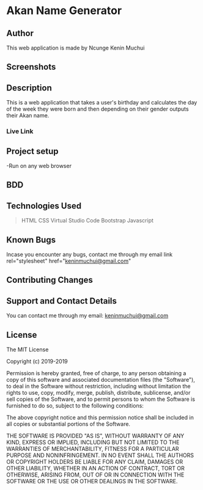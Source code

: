 # Akan Name Generator

## Author

This web application is made by Ncunge Kenin Muchui

## Screenshots

## Description

This is a web application that takes a user's birthday and calculates the day of the week they were born and then depending on their gender outputs their Akan name.

### Live Link

## Project setup

-Run on any web browser

## BDD

## Technologies Used

>HTML
>CSS
>Virtual Studio Code
>Bootstrap
>Javascript

## Known Bugs

Incase you encounter any bugs, contact me through my email link rel="stylesheet" href="keninmuchui@gmail.com"

## Contributing Changes

## Support and Contact Details

You can contact me through my email: keninmuchui@gmail.com

## License

The MIT License

Copyright (c) 2019-2019

Permission is hereby granted, free of charge, to any person obtaining a copy
of this software and associated documentation files (the "Software"), to deal
in the Software without restriction, including without limitation the rights
to use, copy, modify, merge, publish, distribute, sublicense, and/or sell
copies of the Software, and to permit persons to whom the Software is
furnished to do so, subject to the following conditions:

The above copyright notice and this permission notice shall be included in
all copies or substantial portions of the Software.

THE SOFTWARE IS PROVIDED "AS IS", WITHOUT WARRANTY OF ANY KIND, EXPRESS OR
IMPLIED, INCLUDING BUT NOT LIMITED TO THE WARRANTIES OF MERCHANTABILITY,
FITNESS FOR A PARTICULAR PURPOSE AND NONINFRINGEMENT. IN NO EVENT SHALL THE
AUTHORS OR COPYRIGHT HOLDERS BE LIABLE FOR ANY CLAIM, DAMAGES OR OTHER
LIABILITY, WHETHER IN AN ACTION OF CONTRACT, TORT OR OTHERWISE, ARISING FROM,
OUT OF OR IN CONNECTION WITH THE SOFTWARE OR THE USE OR OTHER DEALINGS IN
THE SOFTWARE.

